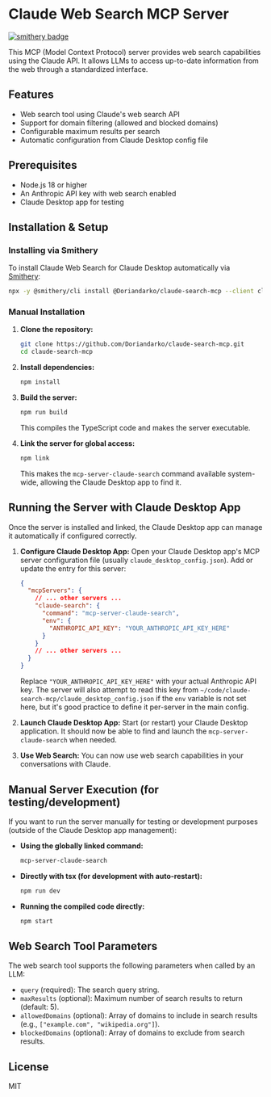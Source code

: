 # Claude Web Search MCP Server

[![smithery badge](https://smithery.ai/badge/@Doriandarko/claude-search-mcp)](https://smithery.ai/server/@Doriandarko/claude-search-mcp)

This MCP (Model Context Protocol) server provides web search capabilities using the Claude API. It allows LLMs to access up-to-date information from the web through a standardized interface.

## Features

- Web search tool using Claude's web search API
- Support for domain filtering (allowed and blocked domains)
- Configurable maximum results per search
- Automatic configuration from Claude Desktop config file

## Prerequisites

- Node.js 18 or higher
- An Anthropic API key with web search enabled
- Claude Desktop app for testing

## Installation & Setup

### Installing via Smithery

To install Claude Web Search for Claude Desktop automatically via [Smithery](https://smithery.ai/server/@Doriandarko/claude-search-mcp):

```bash
npx -y @smithery/cli install @Doriandarko/claude-search-mcp --client claude
```

### Manual Installation
1.  **Clone the repository:**
    ```bash
    git clone https://github.com/Doriandarko/claude-search-mcp.git
    cd claude-search-mcp
    ```

2.  **Install dependencies:**
    ```bash
    npm install
    ```

3.  **Build the server:**
    ```bash
    npm run build
    ```
    This compiles the TypeScript code and makes the server executable.

4.  **Link the server for global access:**
    ```bash
    npm link
    ```
    This makes the `mcp-server-claude-search` command available system-wide, allowing the Claude Desktop app to find it.

## Running the Server with Claude Desktop App

Once the server is installed and linked, the Claude Desktop app can manage it automatically if configured correctly.

1.  **Configure Claude Desktop App:**
    Open your Claude Desktop app's MCP server configuration file (usually `claude_desktop_config.json`). Add or update the entry for this server:

    ```json
    {
      "mcpServers": {
        // ... other servers ...
        "claude-search": {
          "command": "mcp-server-claude-search",
          "env": {
            "ANTHROPIC_API_KEY": "YOUR_ANTHROPIC_API_KEY_HERE"
          }
        }
        // ... other servers ...
      }
    }
    ```
    Replace `"YOUR_ANTHROPIC_API_KEY_HERE"` with your actual Anthropic API key. The server will also attempt to read this key from `~/code/claude-search-mcp/claude_desktop_config.json` if the `env` variable is not set here, but it's good practice to define it per-server in the main config.

2.  **Launch Claude Desktop App:**
    Start (or restart) your Claude Desktop application. It should now be able to find and launch the `mcp-server-claude-search` when needed.

3.  **Use Web Search:**
    You can now use web search capabilities in your conversations with Claude.

## Manual Server Execution (for testing/development)

If you want to run the server manually for testing or development purposes (outside of the Claude Desktop app management):

-   **Using the globally linked command:**
    ```bash
    mcp-server-claude-search
    ```
-   **Directly with tsx (for development with auto-restart):**
    ```bash
    npm run dev
    ```
-   **Running the compiled code directly:**
    ```bash
    npm start
    ```

## Web Search Tool Parameters

The web search tool supports the following parameters when called by an LLM:

-   `query` (required): The search query string.
-   `maxResults` (optional): Maximum number of search results to return (default: 5).
-   `allowedDomains` (optional): Array of domains to include in search results (e.g., `["example.com", "wikipedia.org"]`).
-   `blockedDomains` (optional): Array of domains to exclude from search results.

## License

MIT 
